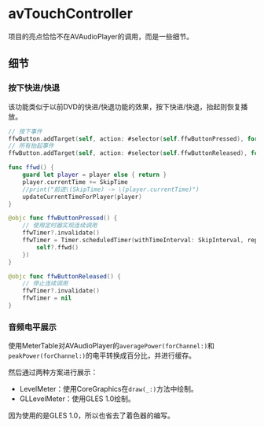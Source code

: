 # avTouchController

项目的亮点恰恰不在AVAudioPlayer的调用，而是一些细节。

## 细节

### 按下快进/快退

该功能类似于以前DVD的快进/快退功能的效果，按下快进/快退，抬起则恢复播放。

```swift
// 按下事件
ffwButton.addTarget(self, action: #selector(self.ffwButtonPressed), for: .touchDown)
// 所有抬起事件
ffwButton.addTarget(self, action: #selector(self.ffwButtonReleased), for: [.touchUpInside, .touchUpOutside, .touchDragOutside])

func ffwd() {
    guard let player = player else { return }
    player.currentTime += SkipTime
    //print("前进\(SkipTime) -> \(player.currentTime)")
    updateCurrentTimeForPlayer(player)
}

@objc func ffwButtonPressed() {
    // 使用定时器实现连续调用
    ffwTimer?.invalidate()
    ffwTimer = Timer.scheduledTimer(withTimeInterval: SkipInterval, repeats: true, block: { [weak self] (_) in
        self?.ffwd()
    })
}

@objc func ffwButtonReleased() {
    // 停止连续调用
    ffwTimer?.invalidate()
    ffwTimer = nil
}
```

### 音频电平展示

使用MeterTable对AVAudioPlayer的`averagePower(forChannel:)`和`peakPower(forChannel:)`的电平转换成百分比，并进行缓存。

然后通过两种方案进行展示：

- LevelMeter：使用CoreGraphics在`draw(_:)`方法中绘制。
- GLLevelMeter：使用GLES 1.0绘制。

因为使用的是GLES 1.0，所以也省去了着色器的编写。
